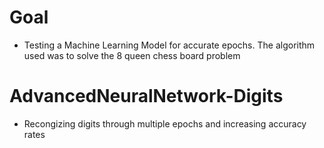# Goal 
- Testing a Machine Learning Model for accurate epochs. The algorithm used was to solve the 8 queen chess board problem
  
# AdvancedNeuralNetwork-Digits
- Recongizing digits through multiple epochs and increasing accuracy rates




